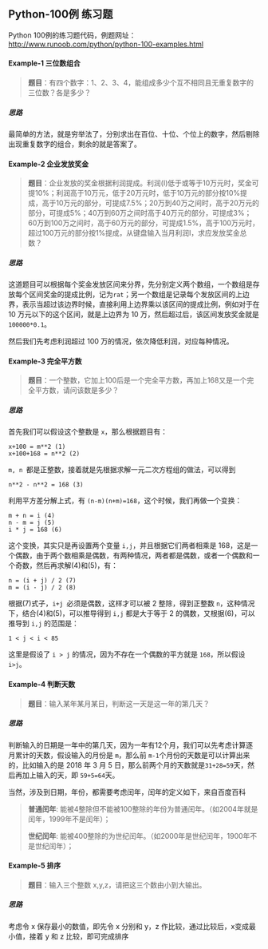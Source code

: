 ## Python-100例 练习题

Python 100例的练习题代码，例题网址：http://www.runoob.com/python/python-100-examples.html



#### Example-1 三位数组合

> **题目**：有四个数字：1、2、3、4，能组成多少个互不相同且无重复数字的三位数？各是多少？

##### 思路

最简单的方法，就是穷举法了，分别求出在百位、十位、个位上的数字，然后剔除出现重复数字的组合，剩余的就是答案了。

#### Example-2 企业发放奖金

> **题目**：企业发放的奖金根据利润提成。利润(I)低于或等于10万元时，奖金可提10%；利润高于10万元，低于20万元时，低于10万元的部分按10%提成，高于10万元的部分，可提成7.5%；20万到40万之间时，高于20万元的部分，可提成5%；40万到60万之间时高于40万元的部分，可提成3%；60万到100万之间时，高于60万元的部分，可提成1.5%，高于100万元时，超过100万元的部分按1%提成，从键盘输入当月利润I，求应发放奖金总数？

##### 思路

这道题目可以根据每个奖金发放区间来分界，先分别定义两个数组，一个数组是存放每个区间奖金的提成比例，记为`rat`；另一个数组是记录每个发放区间的上边界，表示当超过该边界时候，直接利用上边界乘以该区间的提成比例，例如对于在 10 万元以下的这个区间，就是上边界为 10 万，然后超过后，该区间发放奖金就是`100000*0.1`。

然后我们先考虑利润超过 100 万的情况，依次降低利润，对应每种情况。

#### Example-3 完全平方数

> **题目**：一个整数，它加上100后是一个完全平方数，再加上168又是一个完全平方数，请问该数是多少？

##### 思路

首先我们可以假设这个整数是 `x`，那么根据题目有：

```
x+100 = m**2 (1)
x+100+168 = n**2 (2)
```
`m, n `都是正整数，接着就是先根据求解一元二次方程组的做法，可以得到

``` 
n**2 - n**2 = 168 (3)
```
利用平方差分解上式，有 `(n-m)(n+m)=168`，这个时候，我们再做一个变换：

```
m + n = i (4)
n - m = j (5)
i * j = 168 (6)
```
这个变换，其实只是再设置两个变量 `i,j`，并且根据它们两者相乘是 168，这是一个偶数，由于两个数相乘是偶数，有两种情况，两者都是偶数，或者一个偶数和一个奇数，然后再求解(4)和(5)，有：

```
n = (i + j) / 2 (7)
m = (i - j) / 2 (8)
```
根据(7)式子，`i+j `必须是偶数，这样才可以被 2 整除，得到正整数 `n`，这种情况下，结合(4)和(5)，可以推导得到 `i,j` 都是大于等于 2 的偶数，又根据(6)，可以推导到 `i,j` 的范围是：

```
1 < j < i < 85
```
这里是假设了 `i > j` 的情况，因为不存在一个偶数的平方就是 `168`，所以假设 `i>j`。

#### Example-4 判断天数

> **题目**：输入某年某月某日，判断这一天是这一年的第几天？

##### 思路

判断输入的日期是一年中的第几天，因为一年有12个月，我们可以先考虑计算逐月累计的天数，假设输入的月份是 `m`，那么前 `m-1`个月份的天数是可以计算出来的，比如输入的是 2018 年 3 月 5 日，那么前两个月的天数就是`31+28=59`天，然后再加上输入的天，即 `59+5=64`天。

当然，涉及到日期，年份，都需要考虑闰年，闰年的定义如下，来自百度百科

> **普通闰年**: 能被4整除但不能被100整除的年份为普通闰年。（如2004年就是闰年，1999年不是闰年）；
>
> **世纪闰年**: 能被400整除的为世纪闰年。（如2000年是世纪闰年，1900年不是世纪闰年）；

#### Example-5 排序

> **题目**：输入三个整数 x,y,z，请把这三个数由小到大输出。

##### 思路

考虑令 x 保存最小的数值，即先令 x 分别和 y，z 作比较，通过比较后，x变成最小值，接着 y 和 z 比较，即可完成排序



